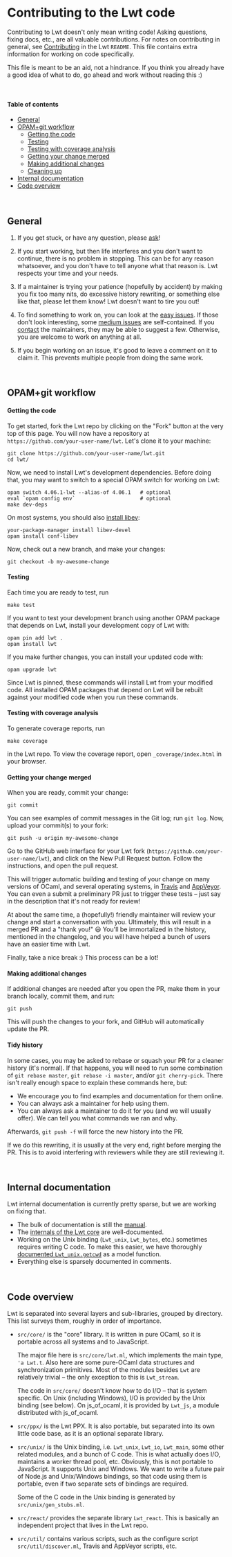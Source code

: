 # Contributing to the Lwt code

Contributing to Lwt doesn't only mean writing code! Asking questions, fixing
docs, etc., are all valuable contributions. For notes on contributing in
general, see [Contributing][contributing] in the Lwt `README`. This file
contains extra information for working on code specifically.

This file is meant to be an aid, not a hindrance. If you think you already
have a good idea of what to do, go ahead and work without reading this :)


<br/>

#### Table of contents

- [General](#General)
- [OPAM+git workflow](#Workflow)
  - [Getting the code](#Checkout)
  - [Testing](#Testing)
  - [Testing with coverage analysis](#Test_with_coverage_analysis)
  - [Getting your change merged](#Getting_your_change_merged)
  - [Making additional changes](#Making_additional_changes)
  - [Cleaning up](#Cleaning_up)
- [Internal documentation](#Documentation)
- [Code overview](#Code_overview)


<br/>

<a id="General"></a>
## General

1. If you get stuck, or have any question, please [ask][contact]!

2. If you start working, but then life interferes and you don't want to
   continue, there is no problem in stopping. This can be for any reason
   whatsoever, and you don't have to tell anyone what that reason is. Lwt
   respects your time and your needs.

3. If a maintainer is trying your patience (hopefully by accident) by making you
   fix too many nits, do excessive history rewriting, or something else like
   that, please let them know! Lwt doesn't want to tire you out!

4. To find something to work on, you can look at the [easy issues][easy]. If
   those don't look interesting, some [medium issues][medium] are
   self-contained. If you [contact][contact] the maintainers, they may be able
   to suggest a few. Otherwise, you are welcome to work on anything at all.

5. If you begin working on an issue, it's good to leave a comment on it to claim
   it. This prevents multiple people from doing the same work.

[contact]: https://github.com/ocsigen/lwt#contact
[contributing]: https://github.com/ocsigen/lwt#contributing
[easy]: https://github.com/ocsigen/lwt/labels/easy
[medium]: https://github.com/ocsigen/lwt/labels/medium


<br/>

<a id="Workflow"></a>
## OPAM+git workflow

<a id="Checkout"></a>
#### Getting the code

To get started, fork the Lwt repo by clicking on the "Fork" button at the very
top of this page. You will now have a repository at
`https://github.com/your-user-name/lwt`. Let's clone it to your machine:

```
git clone https://github.com/your-user-name/lwt.git
cd lwt/
```

Now, we need to install Lwt's development dependencies. Before doing that, you
may want to switch to a special OPAM switch for working on Lwt:

```
opam switch 4.06.1-lwt --alias-of 4.06.1   # optional
eval `opam config env`                     # optional
make dev-deps
```

[opam-depends]: https://github.com/ocsigen/lwt/blob/8bff603ae6d976e69698fa08e8ce08fe9615489d/opam/opam#L35-L44

On most systems, you should also [install libev][installing]:

```
your-package-manager install libev-devel
opam install conf-libev
```

[installing]: https://github.com/ocsigen/lwt#installing

Now, check out a new branch, and make your changes:

```
git checkout -b my-awesome-change
```

<a id="Testing"></a>
#### Testing

Each time you are ready to test, run

```
make test
```

If you want to test your development branch using another OPAM package that
depends on Lwt, install your development copy of Lwt with:

```
opam pin add lwt .
opam install lwt
```

If you make further changes, you can install your updated code with:

```
opam upgrade lwt
```

Since Lwt is pinned, these commands will install Lwt from your modified code.
All installed OPAM packages that depend on Lwt will be rebuilt against your
modified code when you run these commands.

<a id="Testing_with_coverage_analysis"></a>
#### Testing with coverage analysis

To generate coverage reports, run

```
make coverage
```

in the Lwt repo. To view the coverage report, open `_coverage/index.html` in
your browser.

<a id="Getting_your_change_merged"></a>
#### Getting your change merged

When you are ready, commit your change:

```
git commit
```

You can see examples of commit messages in the Git log; run `git log`. Now,
upload your commit(s) to your fork:

```
git push -u origin my-awesome-change
```

Go to the GitHub web interface for your Lwt fork
(`https://github.com/your-user-name/lwt`), and click on the New Pull Request
button. Follow the instructions, and open the pull request.

This will trigger automatic building and testing of your change on many versions
of OCaml, and several operating systems, in [Travis][travis-ci] and
[AppVeyor][appveyor-ci]. You can even a submit a preliminary PR just to trigger
these tests – just say in the description that it's not ready for review!

At about the same time, a (hopefully!) friendly maintainer will review your
change and start a conversation with you. Ultimately, this will result in a
merged PR and a "thank you!" :smiley: You'll be immortalized in the history,
mentioned in the changelog, and you will have helped a bunch of users have an
easier time with Lwt.

Finally, take a nice break :) This process can be a lot!

<a id="Making_additional_changes"></a>
#### Making additional changes

If additional changes are needed after you open the PR, make them in your branch
locally, commit them, and run:

```
git push
```

This will push the changes to your fork, and GitHub will automatically update
the PR.

#### Tidy history

In some cases, you may be asked to rebase or squash your PR for a cleaner
history (it's normal). If that happens, you will need to run some combination of
`git rebase master`, `git rebase -i master`, and/or `git cherry-pick`. There
isn't really enough space to explain these commands here, but:

- We encourage you to find examples and documentation for them online.
- You can always ask a maintainer for help using them.
- You can always ask a maintainer to do it for you (and we will usually offer).
  We can tell you what commands we ran and why.

Afterwards, `git push -f` will force the new history into the PR.

If we do this rewriting, it is usually at the very end, right before merging the
PR. This is to avoid interfering with reviewers while they are still reviewing
it.

[travis-ci]: https://travis-ci.org/ocsigen/lwt
[appveyor-ci]: https://ci.appveyor.com/project/aantron/lwt


<br/>

<a id="Documentation"></a>
## Internal documentation

Lwt internal documentation is currently pretty sparse, but we are working on
fixing that.

- The bulk of documentation is still the [manual][manual].
- The [internals of the Lwt core][lwt.ml] are well-documented.
- Working on the Unix binding (`Lwt_unix`, `Lwt_bytes`, etc.) sometimes requires
  writing C code. To make this easier, we have thoroughly
  [documented `Lwt_unix.getcwd`][unix-model] as a model function.
- Everything else is sparsely documented in comments.

[manual]: https://ocsigen.org/lwt/manual/
[lwt.ml]: https://github.com/ocsigen/lwt/blob/master/src/core/lwt.ml
[unix-model]: https://github.com/ocsigen/lwt/blob/99d1ec8b5c159456855eb2f55ddab77207bc92b3/src/unix/unix_c/unix_getcwd_job.c#L36


<br/>

<a id="Code_overview"></a>
## Code overview

Lwt is separated into several layers and sub-libraries, grouped by directory.
This list surveys them, roughly in order of importance.

- `src/core/` is the "core" library. It is written in pure OCaml, so it is
  portable across all systems and to JavaScript.

  The major file here is `src/core/lwt.ml`, which implements the main type,
  `'a Lwt.t`. Also here are some pure-OCaml data structures and synchronization
  primitives. Most of the modules besides `Lwt` are relatively trivial – the
  only exception to this is `Lwt_stream`.

  The code in `src/core/` doesn't know how to do I/O – that is system specific.
  On Unix (including Windows), I/O is provided by the Unix binding (see below).
  On js_of_ocaml, it is provided by `Lwt_js`, a module distributed with
  js_of_ocaml.

- `src/ppx/` is the Lwt PPX. It is also portable, but separated into its own
  little code base, as it is an optional separate library.

- `src/unix/` is the Unix binding, i.e. `Lwt_unix`, `Lwt_io`, `Lwt_main`, some
  other related modules, and a bunch of C code. This is what actually does I/O,
  maintains a worker thread pool, etc. Obviously, this is not portable to
  JavaScript. It supports Unix and Windows. We want to write a future pair of
  Node.js and Unix/Windows bindings, so that code using them is portable, even
  if two separate sets of bindings are required.

  Some of the C code in the Unix binding is generated by
  `src/unix/gen_stubs.ml`.

- `src/react/` provides the separate library `Lwt_react`. This is basically an
   independent project that lives in the Lwt repo.

- `src/util/` contains various scripts, such as the configure script
  `src/util/discover.ml`, Travis and AppVeyor scripts, etc.

[utop]: https://github.com/diml/utop
